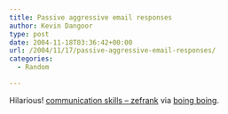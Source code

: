 ```yaml
---
title: Passive aggressive email responses
author: Kevin Dangoor
type: post
date: 2004-11-18T03:36:42+00:00
url: /2004/11/17/passive-aggressive-email-responses/
categories:
  - Random

---
```

Hilarious! [communication skills &#8211; zefrank][1] via [boing boing][2].

 [1]: http://www.zefrank.com/punc/ "communication skills - zefrank"
 [2]: http://boingboing.net